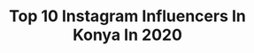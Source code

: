 ---
title: Top 10 Instagram Influencers In Konya In 2020
description: >-
  Find top Instagram influencers in Konya in 2020. Most popular hashtags: #sunum #evdekal #evdekalt #kahvalt.
platform: Instagram
profiles:
  - username: "cbulentkorkmaz"
    fullname: >-
      Bülent Korkmaz
    location: "Turkey"
    followers: 155408
    engagement: 906
    commentsToLikes: 0.016020
    id: ck133yfdtucnx0i19v0589fj0
    verified: false
    hashtags: "#alkanzeyti, #bizantalyasporuz, #evdekal, #10kas"
  - username: "denimilosevic95_"
    fullname: >-
      Deni Milosevic
    location: "Turkey"
    followers: 14982
    engagement: 1441
    commentsToLikes: 0.021223
    id: ck13c2yr8ydam0i19zik1xekc
    verified: true
    hashtags: "#jednasijedina, #istanbul, #4000, #liege"
  - username: "ummuhani__dinc"
    fullname: >-
      Ümmühani Dinç
    location: "Turkey"
    followers: 104363
    engagement: 89
    commentsToLikes: 0.020923
    id: ck8t9d13bnn9h0j785of7okgb
    verified: false
    hashtags: "#nefistarifler, #yemek, #ankara, #lolipopbox7"
  - username: "ayseden_bir_tutam_lezzet"
    fullname: >-
      REKLAM ve İŞBİRLİĞİ için 🔊DM
    location: "Turkey"
    followers: 18854
    engagement: 521
    commentsToLikes: 0.101008
    id: ck8t8vbsmlyzz0j78z9iy7rhe
    verified: false
    hashtags: ""
  - username: "kanavicem42"
    fullname: >-
      💫
    location: "Turkey"
    followers: 7974
    engagement: 852
    commentsToLikes: 0.099894
    id: ck8t3edtn2ybe0j78bqx4ra8x
    verified: false
    hashtags: "#ceyizlik, #ceyizhazirligi, #evindekalturkiyem, #seccademodelleri"
  - username: "sir.photographyy"
    fullname: >-
      @SIR.Photography 📸
    location: "Turkey"
    followers: 9871
    engagement: 1217
    commentsToLikes: 0.028749
    id: ck8t6is07dsig0j78gh0e9tf3
    verified: false
    hashtags: "#konyahane, #siyahbeyazfoto, #fotografcilik, #mevlana"
  - username: "z.e.e.i"
    fullname: >-
      Emine Doğan / Elmaağaç
    location: "Turkey"
    followers: 90348
    engagement: 147
    commentsToLikes: 0.047079
    id: ck5zux4gp372d0i14v2n8uzu2
    verified: false
    hashtags: "#helva, #kahvalti, #breads, #mercimeklik"
  - username: "ssevgii0"
    fullname: >-
      🐞 sevgi 🐞
    location: "Turkey"
    followers: 6304
    engagement: 781
    commentsToLikes: 0.062677
    id: ck8tdjzji3mca0j78bw0fd4vn
    verified: false
    hashtags: "#iyiak, #yemektarifleri, #atvhaber, #cheesecake"
  - username: "pembedunyammm"
    fullname: >-
      Ümran
    location: "Turkey"
    followers: 28410
    engagement: 113
    commentsToLikes: 0.106780
    id: ck5c9v3qfc6cg0i11rul1fj44
    verified: false
    hashtags: "#makyajblogger, #mart, #evdekalt, #avonparf"
  - username: "zehranin_hertelden_biz_sayfas"
    fullname: >-
      Zehra Dogan
    location: "Turkey"
    followers: 15255
    engagement: 404
    commentsToLikes: 0.044921
    id: ck8t7p90fhjhi0j78en3oxmaq
    verified: false
    hashtags: "#sglkliklalim, #vitamin, #sa, #kahvalt"
---